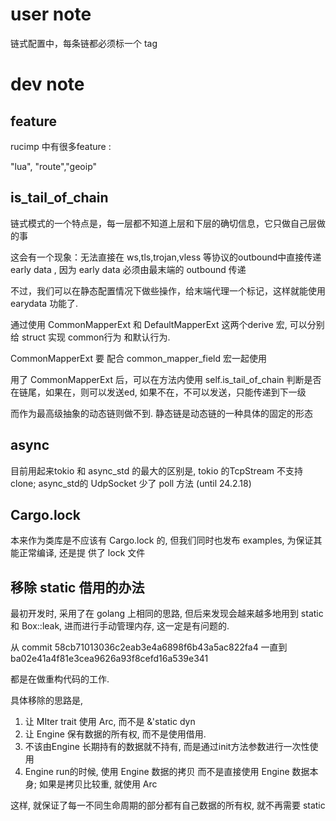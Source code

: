 # user note 

链式配置中，每条链都必须标一个 tag


# dev note

## feature  

rucimp 中有很多feature :

"lua", "route","geoip"



## is_tail_of_chain

链式模式的一个特点是，每一层都不知道上层和下层的确切信息，它只做自己层做的事

这会有一个现象：无法直接在 ws,tls,trojan,vless 等协议的outbound中直接传递early data , 因为
early data 必须由最末端的 outbound 传递

不过，我们可以在静态配置情况下做些操作，给末端代理一个标记，这样就能使用 earydata 功能了.

通过使用 CommonMapperExt 和 DefaultMapperExt 这两个derive 宏, 可以分别给 struct 实现 common行为
和默认行为.

CommonMapperExt 要 配合 common_mapper_field 宏一起使用

用了 CommonMapperExt 后，可以在方法内使用 self.is_tail_of_chain 判断是否在链尾，如果在，则可以发送ed, 
如果不在，不可以发送，只能传递到下一级

而作为最高级抽象的动态链则做不到. 静态链是动态链的一种具体的固定的形态

## async


目前用起来tokio 和 async_std 的最大的区别是, tokio 的TcpStream 不支持 clone;
async_std的 UdpSocket 少了 poll 方法 (until 24.2.18)

## Cargo.lock

本来作为类库是不应该有 Cargo.lock 的, 但我们同时也发布 examples, 为保证其能正常编译, 还是提
供了 lock 文件



## 移除 static 借用的办法

最初开发时, 采用了在 golang 上相同的思路, 但后来发现会越来越多地用到 static 和
Box::leak, 进而进行手动管理内存, 这一定是有问题的. 

从 commit  58cb71013036c2eab3e4a6898f6b43a5ac822fa4 一直到
ba02e41a4f81e3cea9626a93f8cefd16a539e341

都是在做重构代码的工作.

具体移除的思路是, 

1. 让 MIter trait 使用 Arc<Box dyn>, 而不是 &'static dyn
2. 让 Engine 保有数据的所有权, 而不是使用借用.
3. 不该由Engine 长期持有的数据就不持有, 而是通过init方法参数进行一次性使用
4. Engine run的时候, 使用 Engine 数据的拷贝 而不是直接使用 Engine 数据本身; 如果是拷贝比较重, 就使用 Arc

这样, 就保证了每一不同生命周期的部分都有自己数据的所有权, 就不再需要 static

